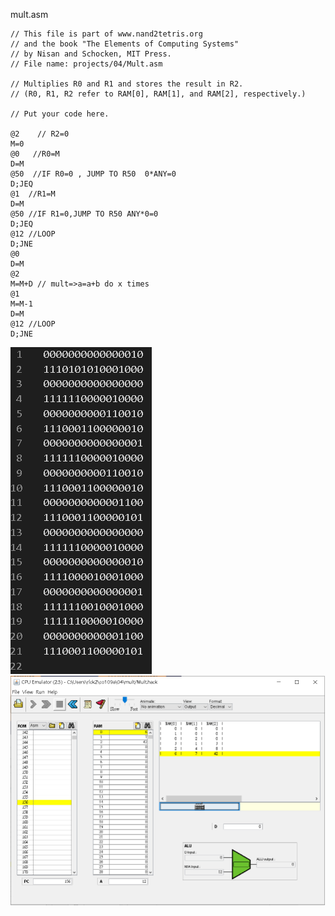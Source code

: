 mult.asm

    // This file is part of www.nand2tetris.org
    // and the book "The Elements of Computing Systems"
    // by Nisan and Schocken, MIT Press.
    // File name: projects/04/Mult.asm

    // Multiplies R0 and R1 and stores the result in R2.
    // (R0, R1, R2 refer to RAM[0], RAM[1], and RAM[2], respectively.)

    // Put your code here.

    @2    // R2=0
    M=0
    @0   //R0=M 
    D=M
    @50  //IF R0=0 , JUMP TO R50  0*ANY=0
    D;JEQ 
    @1  //R1=M
    D=M
    @50 //IF R1=0,JUMP TO R50 ANY*0=0
    D;JEQ
    @12 //LOOP 
    D;JNE
    @0
    D=M
    @2
    M=M+D // mult=>a=a+b do x times 
    @1
    M=M-1
    D=M
    @12 //LOOP
    D;JNE

![image](https://github.com/mnnmnm/co109a/blob/master/homework/pic/work8-1.jpg)
![image](https://github.com/mnnmnm/co109a/blob/master/homework/pic/work8-2.jpg)
